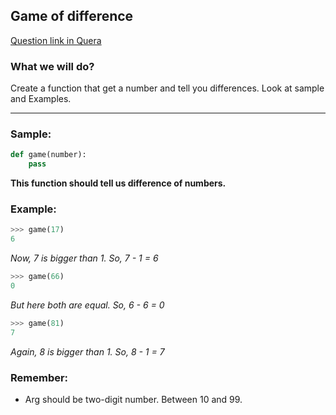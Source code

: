 ## Game of difference

[Question link in Quera](https://quera.ir/problemset/technology/87176/سؤال-پایتون-بازی-تفاضل)

### What we will do?

Create a function that get a number and tell you differences. Look at sample and Examples.

---

### Sample:

```python
def game(number):
    pass
```

**This function should tell us difference of numbers.**

### Example:

```python
>>> game(17)
6
```

*Now, 7 is bigger than 1. So, 7 - 1 = 6*

```python
>>> game(66)
0
```

*But here both are equal. So, 6 - 6 = 0*

```python
>>> game(81)
7
```

*Again, 8 is bigger than 1. So, 8 - 1 = 7*

### Remember:

- Arg should be two-digit number. Between 10 and 99.